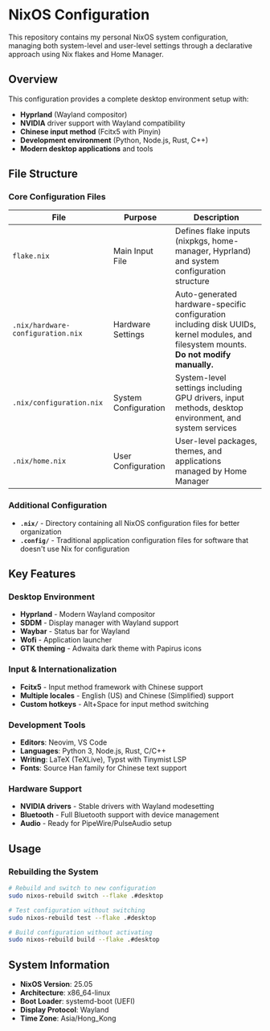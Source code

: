 # NixOS Configuration

This repository contains my personal NixOS system configuration, managing both system-level and user-level settings through a declarative approach using Nix flakes and Home Manager.

## Overview

This configuration provides a complete desktop environment setup with:

- **Hyprland** (Wayland compositor)
- **NVIDIA** driver support with Wayland compatibility
- **Chinese input method** (Fcitx5 with Pinyin)
- **Development environment** (Python, Node.js, Rust, C++)
- **Modern desktop applications** and tools

## File Structure

### Core Configuration Files

| File                              | Purpose              | Description                                                                                                                             |
| --------------------------------- | -------------------- | --------------------------------------------------------------------------------------------------------------------------------------- |
| `flake.nix`                       | Main Input File      | Defines flake inputs (nixpkgs, home-manager, Hyprland) and system configuration structure                                               |
| `.nix/hardware-configuration.nix` | Hardware Settings    | Auto-generated hardware-specific configuration including disk UUIDs, kernel modules, and filesystem mounts. **Do not modify manually.** |
| `.nix/configuration.nix`          | System Configuration | System-level settings including GPU drivers, input methods, desktop environment, and system services                                    |
| `.nix/home.nix`                   | User Configuration   | User-level packages, themes, and applications managed by Home Manager                                                                   |

### Additional Configuration

- **`.nix/`** - Directory containing all NixOS configuration files for better organization
- **`.config/`** - Traditional application configuration files for software that doesn't use Nix for configuration

## Key Features

### Desktop Environment

- **Hyprland** - Modern Wayland compositor
- **SDDM** - Display manager with Wayland support
- **Waybar** - Status bar for Wayland
- **Wofi** - Application launcher
- **GTK theming** - Adwaita dark theme with Papirus icons

### Input & Internationalization

- **Fcitx5** - Input method framework with Chinese support
- **Multiple locales** - English (US) and Chinese (Simplified) support
- **Custom hotkeys** - Alt+Space for input method switching

### Development Tools

- **Editors**: Neovim, VS Code
- **Languages**: Python 3, Node.js, Rust, C/C++
- **Writing**: LaTeX (TeXLive), Typst with Tinymist LSP
- **Fonts**: Source Han family for Chinese text support

### Hardware Support

- **NVIDIA drivers** - Stable drivers with Wayland modesetting
- **Bluetooth** - Full Bluetooth support with device management
- **Audio** - Ready for PipeWire/PulseAudio setup

## Usage

### Rebuilding the System

```bash
# Rebuild and switch to new configuration
sudo nixos-rebuild switch --flake .#desktop

# Test configuration without switching
sudo nixos-rebuild test --flake .#desktop

# Build configuration without activating
sudo nixos-rebuild build --flake .#desktop
```

## System Information

- **NixOS Version**: 25.05
- **Architecture**: x86_64-linux
- **Boot Loader**: systemd-boot (UEFI)
- **Display Protocol**: Wayland
- **Time Zone**: Asia/Hong_Kong
